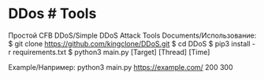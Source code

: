 # DDos # Tools
Простой CFB DDoS/Simple DDoS Attack Tools
Documents/Использование:
$ git clone https://github.com/kingclone/DDoS.git
$ cd DDoS
$ pip3 install -r requirements.txt
$ python3 main.py [Target] [Thread] [Time]

Example/Например:
python3 main.py https://example.com/ 200 300
